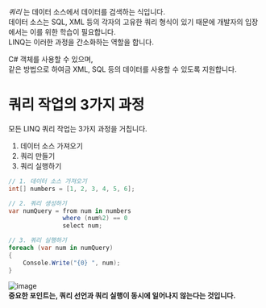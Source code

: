 _쿼리_ 는 데이터 소스에서 데이터를 검색하는 식입니다.     
데이터 소스는 SQL, XML 등의 각자의 고유한 쿼리 형식이 있기 때문에 개발자의 입장에서는 이를 위한 학습이 필요합니다.    
LINQ는 이러한 과정을 간소화하는 역할을 합니다.     

C# 객체를 사용할 수 있으며,     
같은 방법으로 하여금 XML, SQL 등의 데이터를 사용할 수 있도록 지원합니다.

# 쿼리 작업의 3가지 과정
모든 LINQ 쿼리 작업는 3가지 과정을 거칩니다.       

1. 데이터 소스 가져오기
2. 쿼리 만들기
3. 쿼리 실행하기

```cs
// 1. 데이터 소스 가져오기
int[] numbers = [1, 2, 3, 4, 5, 6];

// 2. 쿼리 생성하기
var numQuery = from num in numbers
               where (num%2) == 0
               select num;

// 3. 쿼리 실행하기
foreach (var num in numQuery)
{
    Console.Write("{0} ", num);
}
```

![image](https://github.com/user-attachments/assets/9ea73bf4-daba-4f8e-84d6-690a4a375fe1)       
**중요한 포인트는, 쿼리 선언과 쿼리 실행이 동시에 일어나지 않는다는 것입니다.**
